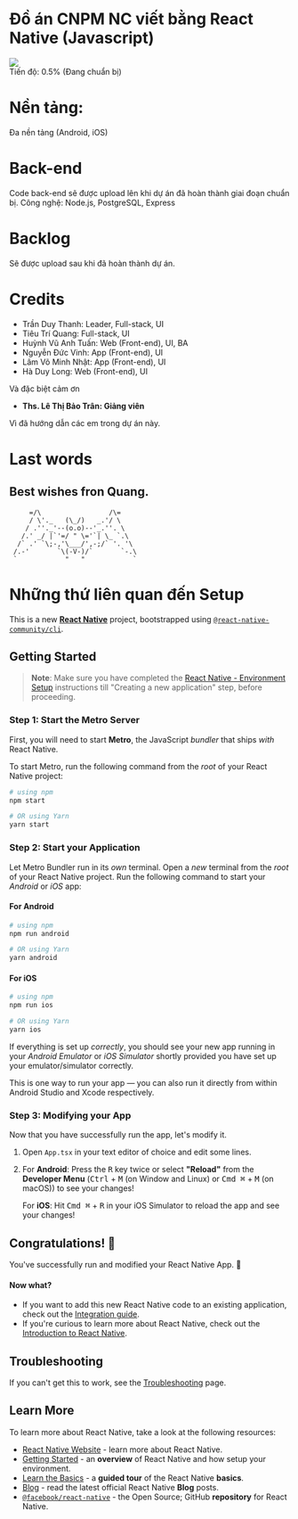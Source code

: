 # Đồ án CNPM NC viết bằng React Native (Javascript)
![](https://geps.dev/progress/0)\
Tiến độ: 0.5% (Đang chuẩn bị)
# Nền tảng:
Đa nền tảng (Android, iOS)
# Back-end
Code back-end sẽ được upload lên khi dự án đã hoàn thành giai đoạn chuẩn bị.
Công nghệ: Node.js, PostgreSQL, Express
# Backlog
Sẽ được upload sau khi đã hoàn thành dự án.

# Credits

- Trần Duy Thanh: Leader, Full-stack, UI
- Tiêu Trí Quang: Full-stack, UI
- Huỳnh Vũ Anh Tuấn: Web (Front-end), UI, BA
- Nguyễn Đức Vinh: App (Front-end), UI
- Lâm Võ Minh Nhật: App (Front-end), UI
- Hà Duy Long: Web (Front-end), UI

Và đặc biệt cảm ơn
- **Ths. Lê Thị Bảo Trân: Giảng viên**

Vì đã hướng dẫn các em trong dự án này.

# Last words
## Best wishes fron Quang.
```
     =/\                 /\=
     / \'._   (\_/)   _.'/ \
    / .''._'--(o.o)--'_.''. \
   /.' _/ |`'=/ " \='`| \_ `.\
  /` .' `\;-,'\___/',-;/` '. '\
 /.-'       `\(-V-)/`       `-.\
 `            "   "            `
```

# Những thứ liên quan đến Setup
This is a new [**React Native**](https://reactnative.dev) project, bootstrapped using [`@react-native-community/cli`](https://github.com/react-native-community/cli).



## Getting Started

>**Note**: Make sure you have completed the [React Native - Environment Setup](https://reactnative.dev/docs/environment-setup) instructions till "Creating a new application" step, before proceeding.

### Step 1: Start the Metro Server

First, you will need to start **Metro**, the JavaScript _bundler_ that ships _with_ React Native.

To start Metro, run the following command from the _root_ of your React Native project:

```bash
# using npm
npm start

# OR using Yarn
yarn start
```

### Step 2: Start your Application

Let Metro Bundler run in its _own_ terminal. Open a _new_ terminal from the _root_ of your React Native project. Run the following command to start your _Android_ or _iOS_ app:

#### For Android

```bash
# using npm
npm run android

# OR using Yarn
yarn android
```

#### For iOS

```bash
# using npm
npm run ios

# OR using Yarn
yarn ios
```

If everything is set up _correctly_, you should see your new app running in your _Android Emulator_ or _iOS Simulator_ shortly provided you have set up your emulator/simulator correctly.

This is one way to run your app — you can also run it directly from within Android Studio and Xcode respectively.

### Step 3: Modifying your App

Now that you have successfully run the app, let's modify it.

1. Open `App.tsx` in your text editor of choice and edit some lines.
2. For **Android**: Press the <kbd>R</kbd> key twice or select **"Reload"** from the **Developer Menu** (<kbd>Ctrl</kbd> + <kbd>M</kbd> (on Window and Linux) or <kbd>Cmd ⌘</kbd> + <kbd>M</kbd> (on macOS)) to see your changes!

   For **iOS**: Hit <kbd>Cmd ⌘</kbd> + <kbd>R</kbd> in your iOS Simulator to reload the app and see your changes!

## Congratulations! :tada:

You've successfully run and modified your React Native App. :partying_face:

#### Now what?

- If you want to add this new React Native code to an existing application, check out the [Integration guide](https://reactnative.dev/docs/integration-with-existing-apps).
- If you're curious to learn more about React Native, check out the [Introduction to React Native](https://reactnative.dev/docs/getting-started).

## Troubleshooting

If you can't get this to work, see the [Troubleshooting](https://reactnative.dev/docs/troubleshooting) page.

## Learn More

To learn more about React Native, take a look at the following resources:

- [React Native Website](https://reactnative.dev) - learn more about React Native.
- [Getting Started](https://reactnative.dev/docs/environment-setup) - an **overview** of React Native and how setup your environment.
- [Learn the Basics](https://reactnative.dev/docs/getting-started) - a **guided tour** of the React Native **basics**.
- [Blog](https://reactnative.dev/blog) - read the latest official React Native **Blog** posts.
- [`@facebook/react-native`](https://github.com/facebook/react-native) - the Open Source; GitHub **repository** for React Native.
